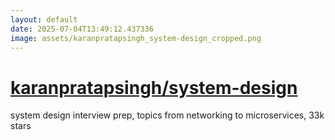 ```yaml
---
layout: default
date: 2025-07-04T13:49:12.437336
image: assets/karanpratapsingh_system-design_cropped.png
---
```


# [karanpratapsingh/system-design](https://github.com/karanpratapsingh/system-design)

system design interview prep, topics from networking to microservices, 33k stars
